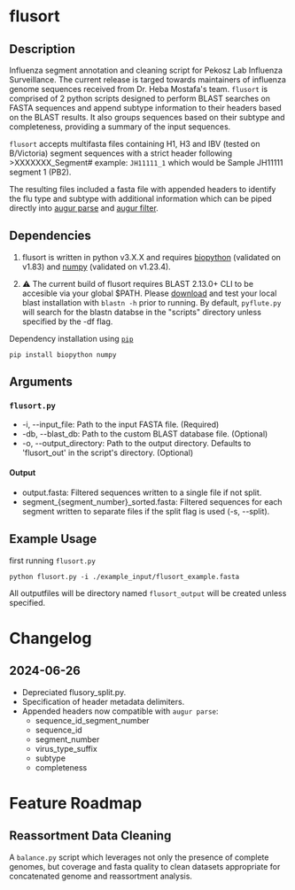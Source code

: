 # flusort

## Description
Influenza segment annotation and cleaning script for Pekosz Lab Influenza Surveillance. The current release is targed towards maintainers of influenza genome sequences received from Dr. Heba Mostafa's team. `flusort` is comprised of 2 python scripts designed to perform BLAST searches on FASTA sequences and append subtype information to their headers based on the BLAST results. It also groups sequences based on their subtype and completeness, providing a summary of the input sequences.

`flusort` accepts multifasta files containing H1, H3 and IBV (tested on B/Victoria) segment sequences with a strict header following >XXXXXXX_Segment# example: `JH11111_1` which would be Sample JH11111 segment 1 (PB2). 

The resulting files included a fasta file with appended headers to identify the flu type and subtype with additional information which can be piped directly into [augur parse](https://docs.nextstrain.org/projects/augur/en/stable/usage/cli/parse.html) and [augur filter](https://docs.nextstrain.org/projects/augur/en/stable/usage/cli/filter.html). 

## Dependencies

1. flusort is written in python v3.X.X and requires [biopython](https://biopython.org/wiki/Download) (validated on v1.83) and [numpy](https://pypi.org/project/numpy/) (validated on v1.23.4).

2. ⚠️ The current build of flusort requires BLAST 2.13.0+ CLI to be accesible via your global $PATH. Please [download](https://ftp.ncbi.nlm.nih.gov/blast/executables/blast+/LATEST/) and test your local blast installation with `blastn -h` prior to running. By default, `pyflute.py` will search for the blastn databse in the "scripts" directory unless specified by the -df flag. 

Dependency installation using [`pip`](https://pip.pypa.io/en/stable/installation/)

```
pip install biopython numpy
```

## Arguments

### `flusort.py`

- -i,  --input_file: Path to the input FASTA file. (Required)
- -db,  --blast_db: Path to the custom BLAST database file. (Optional)
- -o,  --output_directory: Path to the output directory. Defaults to 'flusort_out' in the script's directory. (Optional)

#### Output

- output.fasta: Filtered sequences written to a single file if not split.
- segment_{segment_number}_sorted.fasta: Filtered sequences for each segment written to separate files if the split flag is used (-s, --split).

## Example Usage

first running `flusort.py`

```
python flusort.py -i ./example_input/flusort_example.fasta
```
All outputfiles will be  directory named `flusort_output` will be created unless specified.

# Changelog 

## 2024-06-26
- Depreciated flusory_split.py.
- Specification of header metadata delimiters.
- Appended headers now compatible with `augur parse`: 
  - sequence_id_segment_number
  - sequence_id
  - segment_number
  - virus_type_suffix
  - subtype
  - completeness



# Feature Roadmap 

## Reassortment Data Cleaning
A `balance.py` script which leverages not only the presence of complete genomes, but coverage and fasta quality to clean datasets appropriate for concatenated genome and reassortment analysis.

